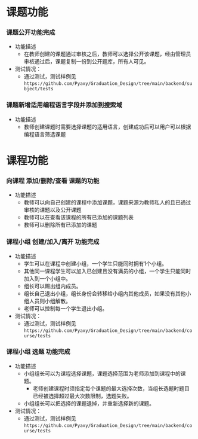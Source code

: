 # 课题功能
### 课题公开功能完成
- 功能描述
	- 在教师创建的课题通过审核之后，教师可以选择公开该课题，经由管理员审核通过后，课题复制一份到公开题库，所有人可见。
- 测试情况：
	- 通过测试，测试样例见`https://github.com/Pyaxy/Graduation_Design/tree/main/backend/subject/tests`
### 课题新增适用编程语言字段并添加到搜索域
- 功能描述
	- 教师创建课题时需要选择课题的适用语言，创建成功后可以用户可以根据编程语言筛选课题
# 课程功能
### 向课程 添加/删除/查看 课题的功能
- 功能描述
	- 教师可以向自己创建的课程中添加课题，课题来源为教师私人的且已通过审核的课题以及公开课题
	- 教师可以在查看该课程的所有已添加的课题列表
	- 教师可以删除所有已添加的课题
### 课程小组 创建/加入/离开 功能完成
- 功能描述
	- 学生可以在课程中创建小组，一个学生只能同时拥有1个小组。
	- 其他同一课程学生可以加入已创建且没有满员的小组，一个学生只能同时加入到一个小组中。
	- 组长可以踢出组内成员。
	- 组长自己退出小组，组长身份会转移给小组内其他成员，如果没有其他小组人员则小组解散。
	- 老师可以控制每一个学生退出小组。
- 测试情况：
	- 通过测试，测试样例见`https://github.com/Pyaxy/Graduation_Design/tree/main/backend/course/tests`
### 课程小组 选题 功能完成
-  功能描述
	- 小组组长可以为课程选择课题，课题选择范围为老师添加到课程中的课题。
		- 老师创建课程时须指定每个课题的最大选择次数，当组长选题时题目已经被选择超过最大次数限制，选题失败。
	- 小组组长可以把选择的课题退掉，并重新选择新的课题。
- 测试情况：
	- 通过测试，测试样例见`https://github.com/Pyaxy/Graduation_Design/tree/main/backend/course/tests`